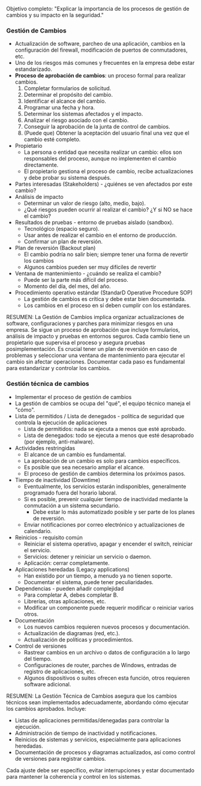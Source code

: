 Objetivo completo: "Explicar la importancia de los procesos de gestión de cambios y su impacto en la seguridad."

### Gestión de Cambios
- Actualización de software, parcheo de una aplicación, cambios en la configuración del firewall, modificación de puertos de conmutadores, etc.
- Uno de los riesgos más comunes y frecuentes en la empresa debe estar estandarizado.
- **Proceso de aprobación de cambios**: un proceso formal para realizar cambios.
	1. Completar formularios de solicitud.
  	2. Determinar el propósito del cambio.
  	3. Identificar el alcance del cambio.
  	4. Programar una fecha y hora.
  	5. Determinar los sistemas afectados y el impacto.
  	6. Analizar el riesgo asociado con el cambio.
  	7. Conseguir la aprobación de la junta de control de cambios.
  	8. (Puede que) Obtener la aceptación del usuario final una vez que el cambio esté completo.
- Propietario
	- La persona o entidad que necesita realizar un cambio: ellos son responsables del proceso, aunque no implementen el cambio directamente.
  - El propietario gestiona el proceso de cambio, recibe actualizaciones y debe probar su sistema después.
- Partes interesadas (Stakeholders) - ¿quiénes se ven afectados por este cambio?
- Análisis de impacto
	- Determinar un valor de riesgo (alto, medio, bajo).
	- ¿Qué riesgos pueden ocurrir al realizar el cambio? ¿Y si NO se hace el cambio?
- Resultados de pruebas - entorno de pruebas aislado (sandbox).
	- Tecnológico (espacio seguro).
	- Usar antes de realizar el cambio en el entorno de producción.
	- Confirmar un plan de reversión.
- Plan de reversión (Backout plan)
	- El cambio podría no salir bien; siempre tener una forma de revertir los cambios
	- Algunos cambios pueden ser muy difíciles de revertir
- Ventana de mantenimiento - ¿cuándo se realiza el cambio?
	- Puede ser la parte más difícil del proceso.
	- Momento del día, del mes, del año.
- Procedimiento operativo estándar (StandarD Operative Procedure SOP)
	- La gestión de cambios es crítica y debe estar bien documentada.
	- Los cambios en el proceso en sí deben cumplir con los estándares.

 RESUMEN: La Gestión de Cambios implica organizar actualizaciones de software, configuraciones y parches para minimizar riesgos en una empresa. Se sigue un proceso de aprobación que incluye formularios, análisis de impacto y pruebas en entornos seguros. Cada cambio tiene un propietario que supervisa el proceso y asegura pruebas posimplementación. Es crucial tener un plan de reversión en caso de problemas y seleccionar una ventana de mantenimiento para ejecutar el cambio sin afectar operaciones. Documentar cada paso es fundamental para estandarizar y controlar los cambios.
 
### Gestión técnica de cambios
- Implementar el proceso de gestión de cambios
- La gestión de cambios se ocupa del "qué", el equipo técnico maneja el "cómo".
- Lista de permitidos / Lista de denegados - política de seguridad que controla la ejecución de aplicaciones
	- Lista de permitidos: nada se ejecuta a menos que esté aprobado.
	- Lista de denegados: todo se ejecuta a menos que esté desaprobado (por ejemplo, anti-malware).
- Actividades restringidas
	- El alcance de un cambio es fundamental.
	- La aprobación de un cambio es solo para cambios específicos.
	- Es posible que sea necesario ampliar el alcance.
	- El proceso de gestión de cambios determina los próximos pasos.
- Tiempo de inactividad (Downtime)
	- Eventualmente, los servicios estarán indisponibles, generalmente programado fuera del horario laboral.
	- Si es posible, prevenir cualquier tiempo de inactividad mediante la conmutación a un sistema secundario.
		- Debe estar lo más automatizado posible y ser parte de los planes de reversión.
	- Enviar notificaciones por correo electrónico y actualizaciones de calendario.
- Reinicios - requisito común
	- Reiniciar el sistema operativo, apagar y encender el switch, reiniciar el servicio.
	- Servicios: detener y reiniciar un servicio o daemon.
	- Aplicación: cerrar completamente.
- Aplicaciones heredadas (Legacy applications)
	- Han existido por un tiempo, a menudo ya no tienen soporte.
	- Documentar el sistema, puede tener peculiaridades.
- Dependencias - pueden añadir complejidad
	- Para completar A, debes completar B.
	- Librerías, otras aplicaciones, etc.
	- Modificar un componente puede requerir modificar o reiniciar varios otros.
- Documentación
	- Los nuevos cambios requieren nuevos procesos y documentación.
	- Actualización de diagramas (red, etc.).
	- Actualización de políticas y procedimientos.
- Control de versiones
	- Rastrear cambios en un archivo o datos de configuración a lo largo del tiempo.
	- Configuraciones de router, parches de Windows, entradas de registro de aplicaciones, etc.
	- Algunos dispositivos o suites ofrecen esta función, otros requieren software adicional.

RESUMEN: La Gestión Técnica de Cambios asegura que los cambios técnicos sean implementados adecuadamente, abordando cómo ejecutar los cambios aprobados. Incluye:

- Listas de aplicaciones permitidas/denegadas para controlar la ejecución.
- Administración de tiempo de inactividad y notificaciones.
- Reinicios de sistemas y servicios, especialmente para aplicaciones heredadas.
- Documentación de procesos y diagramas actualizados, así como control de versiones para registrar cambios.

Cada ajuste debe ser específico, evitar interrupciones y estar documentado para mantener la coherencia y control en los sistemas.
